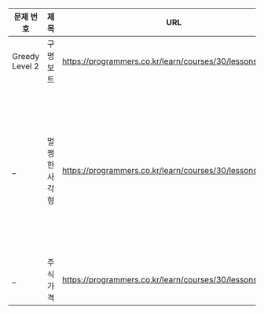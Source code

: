 

| 문제 번호 	|       제목      	|                  URL                  	| 체크 	|   💪  	|
|---------	|---------------	|-------------------------------------	|:----:	|:----:	|
| Greedy Level 2  | 구명보트	| https://programmers.co.kr/learn/courses/30/lessons/42885	|   ✔   	|  	|
| _ | 멀쩡한 사각형 	| https://programmers.co.kr/learn/courses/30/lessons/62048	|  ❌⏳ | 수학적으로 직관적으로 풀이하기|
| _ | 주식 가격 	| https://programmers.co.kr/learn/courses/30/lessons/42584	| ✔   | |